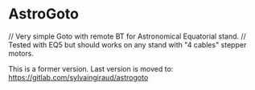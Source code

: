 # AstroGoto
// Very simple Goto with remote BT for Astronomical Equatorial stand.
// Tested with EQ5 but should works on any stand with "4 cables" stepper motors.

This is a former version.
Last version is moved to:
https://gitlab.com/sylvaingiraud/astrogoto

